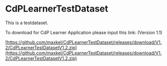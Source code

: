 # CdPLearnerTestDataset

This is a testdataset.

To download for CdP Learner Application please input this link:
(Version 1.1)

[https://github.com/maxkel/CdPLearnerTestDataset/releases/download/V1.2/CdPLearnerTestDatasetV1.2.zip](https://github.com/maxkel/CdPLearnerTestDataset/releases/download/V1.2/CdPLearnerTestDatasetV1.2.zip)
